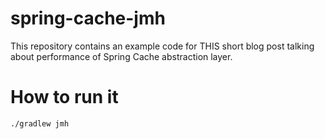 # spring-cache-jmh

This repository contains an example code for THIS short blog post talking about performance of Spring Cache abstraction layer.

# How to run it

`./gradlew jmh`
